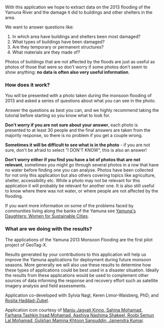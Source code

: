 With this application we hope to extract data on the 2013 flooding of the Yamuna River and the damage it did to buildings and other shelters in the area.

We want to answer questions like:

1. In which area have buildings and shelters been most damaged?
2. What types of buildings have been damaged?
3. Are they temporary or permanent structures?
4. What materials are they made of?

Photos of buildings that are not affected by the floods are just as useful as photos of those that were so don't worry if some photos don't seem to show anything: **no data is often also very useful information**.

### How does it work?
You will be presented with a photo taken during the monsoon flooding of 2013 and asked a series of questions about what you can see in the photo.

Answer the questions as best you can, and we highly recommend taking the tutorial before starting so you know what to look for.

**Don't worry if you are not sure about your answer**, each photo is presented to at least 30 people and the final answers are taken from the majority response, so there is no problem if you get a couple wrong.

**Sometimes it will be difficult to see what is in the photo** - if you are not sure, don't be afraid to select "I DON'T KNOW", this is also an answer!

**Don't worry either if you find you have a lot of photos that are not relevant**, sometimes you might go through several photos in a row that have no water before finding one you can analyse. Photos have been collected for not only this application but also others covering topics like agriculture, shelter, accessibility etc. While a photo may not be relevant for this application it will probably be relevant for another one. It is also still useful to know where there was not water, or where people are not affected by the flooding.

If you want more information on some of the problems faced by communities living along the banks of the Yamuna see [Yamuna's Daughters: Women for Sustainable Cities](http://yamuna.womenforsustainablecities.org).


### What are we doing with the results?
The applications of the Yamuna 2013 Monsoon Flooding are the first pilot project of GeoTag-X.

Results generated by your contributions to this application will help us improve the Yamuna applications for deployment during future monsoon seasons. More generally we will also use these results to determine how these types of applications could be best used in a disaster situation. Ideally the results from these applications would be used to complement other sources of data informing the response and recovery effort such as satellite imagery analysis and field assessments.

Application co-developed with Sylvia Nagl, Keren Limor-Waisberg, PhD; and [Rosita Haddad-Zubel](http://tecfa.unige.ch/perso/rosita/-/Home.html).

Application icon courtesy of [Manju Jagvati Kinno, Sahina Mohamad, Farhana Tashkin Irsad Mohamad, Aashiya Nashima Shakeel, Roobi Semun Lal Mohamad, Gulshan Mamina Khtoon Sansuddin, Jainendra Kumar](http://yamuna.womenforsustainablecities.org/).

